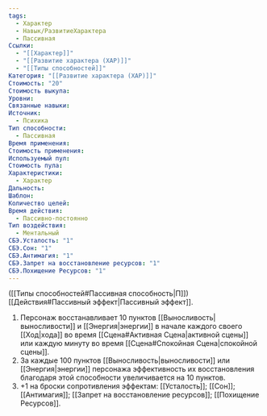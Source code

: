 ```yaml
---
tags:
  - Характер
  - Навык/РазвитиеХарактера
  - Пассивная
Ссылки:
  - "[[Характер]]"
  - "[[Развитие характера (ХАР)]]"
  - "[[Типы способностей]]"
Категория: "[[Развитие характера (ХАР)]]"
Стоимость: "20"
Стоимость выкупа: 
Уровни: 
Связанные навыки: 
Источник:
  - Психика
Тип способности:
  - Пассивная
Время применения: 
Стоимость применения: 
Используемый пул: 
Стоимость пула: 
Характеристики:
  - Характер
Дальность: 
Шаблон: 
Количество целей: 
Время действия:
  - Пассивно-постоянно
Тип воздействия:
  - Ментальный
СБЭ.Усталость: "1"
СБЭ.Сон: "1"
СБЭ.Антимагия: "1"
СБЭ.Запрет на восстановление ресурсов: "1"
СБЭ.Похищение Ресурсов: "1"
---
```

([[Типы способностей#Пассивная способность|П]]) [[Действия#Пассивный эффект|Пассивный эффект]]. 

1. Персонаж восстанавливает 10 пунктов [[Выносливость|выносливости]] и [[Энергия|энергии]] в начале каждого своего [[Ход|хода]] во время [[Сцена#Активная Сцена|активной сцены]] или каждую минуту во время [[Сцена#Спокойная Сцена|спокойной сцены]].
2. За каждые 100 пунктов [[Выносливость|выносливости]] или [[Энергия|энергии]] персонажа эффективность их восстановления благодаря этой способности увеличивается на 10 пунктов.
3. +1 на броски сопротивления эффектам: [[Усталость]]; [[Сон]]; [[Антимагия]]; [[Запрет на восстановление ресурсов]]; [[Похищение Ресурсов]].